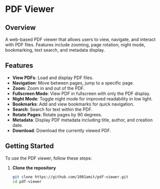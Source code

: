 # PDF Viewer

## Overview

A web-based PDF viewer that allows users to view, navigate, and interact with PDF files. Features include zooming, page rotation, night mode, bookmarking, text search, and metadata display.

## Features

- **View PDFs**: Load and display PDF files.
- **Navigation**: Move between pages, jump to a specific page.
- **Zoom**: Zoom in and out of the PDF.
- **Fullscreen Mode**: View PDF in fullscreen with only the PDF display.
- **Night Mode**: Toggle night mode for improved readability in low light.
- **Bookmarks**: Add and view bookmarks for quick navigation.
- **Search**: Search for text within the PDF.
- **Rotate Pages**: Rotate pages by 90 degrees.
- **Metadata**: Display PDF metadata including title, author, and creation date.
- **Download**: Download the currently viewed PDF.

## Getting Started

To use the PDF viewer, follow these steps:

1. **Clone the repository**

   ```bash
   git clone https://github.com/1001amit/pdf-viewer.git
   cd pdf-viewer
